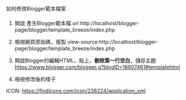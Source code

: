 如何修改Blogger範本檔案
####


1. 開啟 產生Blogger範本檔.url
http://localhost/blogger-page/blogger/template_breeze/index.php

2. 檢視網頁原始碼，複製
view-source:http://localhost/blogger-page/blogger/template_breeze/index.php

3. 開啟Blogger的編輯HTML，貼上，**刪除第一行空白**，儲存主題
https://www.blogger.com/blogger.g?blogID=16607461#templatehtml

4. 檢視修改後的樣子

ICON: https://findicons.com/icon/238224/application_xml